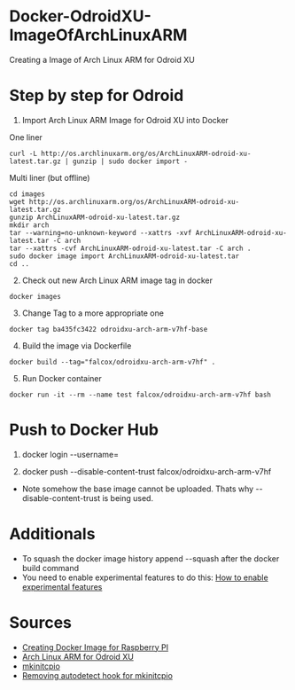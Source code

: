 # Docker-OdroidXU-ImageOfArchLinuxARM
Creating a Image of Arch Linux ARM for Odroid XU

# Step by step for Odroid
1. Import Arch Linux ARM Image for Odroid XU into Docker

One liner
```
curl -L http://os.archlinuxarm.org/os/ArchLinuxARM-odroid-xu-latest.tar.gz | gunzip | sudo docker import -
```

Multi liner (but offline)
```
cd images
wget http://os.archlinuxarm.org/os/ArchLinuxARM-odroid-xu-latest.tar.gz
gunzip ArchLinuxARM-odroid-xu-latest.tar.gz
mkdir arch
tar --warning=no-unknown-keyword --xattrs -xvf ArchLinuxARM-odroid-xu-latest.tar -C arch
tar --xattrs -cvf ArchLinuxARM-odroid-xu-latest.tar -C arch .
sudo docker image import ArchLinuxARM-odroid-xu-latest.tar
cd ..
```

2. Check out new Arch Linux ARM image tag in docker
```
docker images
``` 

3. Change Tag to a more appropriate one
```
docker tag ba435fc3422 odroidxu-arch-arm-v7hf-base
```

4. Build the image via Dockerfile
```
docker build --tag="falcox/odroidxu-arch-arm-v7hf" .
```

5. Run Docker container
```
docker run -it --rm --name test falcox/odroidxu-arch-arm-v7hf bash
```

# Push to Docker Hub
1. docker login --username=<USERNAME>

2. docker push --disable-content-trust falcox/odroidxu-arch-arm-v7hf

* Note somehow the base image cannot be uploaded. Thats why --disable-content-trust is being used.

# Additionals
- To squash the docker image history append --squash after the docker build command
- You need to enable experimental features to do this: [How to enable experimental 
features](https://stackoverflow.com/questions/44346322/how-to-run-docker-with-experimental-functions-on-ubuntu-16-04)


# Sources
- [Creating Docker Image for Raspberry 
PI](https://glasstty.com/wiki/index.php/Creating_an_Arch_Linux_(ARMv7)_Docker_Image)
- [Arch Linux ARM for Odroid XU](https://archlinuxarm.org/platforms/armv7/samsung/odroid-xu)
- [mkinitcpio](https://wiki.archlinux.org/index.php/mkinitcpio)
- [Removing autodetect hook for mkinitcpio](https://bbs.archlinux.org/viewtopic.php?id=230265)

